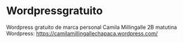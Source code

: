 # Wordpressgratuito
Wordpress gratuito de marca personal
Camila Millingalle
2B matutina
Wordpress: https://camilamillingallechapaca.wordpress.com/ 
